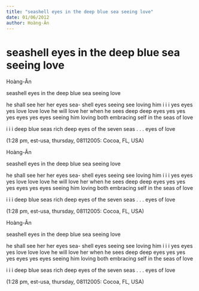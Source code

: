 ```yaml
---
title: "seashell eyes in the deep blue sea seeing love"
date: 01/06/2012
author: Hoàng-Ân
---
```


# seashell eyes in the deep blue sea seeing love

Hoàng-Ân


seashell eyes in the deep blue sea seeing love


he shall see her
her
              eyes sea-
                     shell
              eyes
              seeing see
              loving him
i i i
              yes eyes yes
              love love love
he will
              love her
when he sees
              deep deep eyes
yes yes yes
              eyes yes eyes
              seeing him
              loving both
              embracing self
in the seas of love

i i i
               deep blue seas
               rich deep eyes
               of the seven seas
. . .
eyes of love


(1:28 pm, est-usa, thursday,
  08112005: Cocoa, FL, USA)

Hoàng-Ân


seashell eyes in the deep blue sea seeing love


he shall see her
her
              eyes sea-
                     shell
              eyes
              seeing see
              loving him
i i i
              yes eyes yes
              love love love
he will
              love her
when he sees
              deep deep eyes
yes yes yes
              eyes yes eyes
              seeing him
              loving both
              embracing self
in the seas of love

i i i
               deep blue seas
               rich deep eyes
               of the seven seas
. . .
eyes of love


(1:28 pm, est-usa, thursday,
  08112005: Cocoa, FL, USA)

Hoàng-Ân


seashell eyes in the deep blue sea seeing love


he shall see her
her
              eyes sea-
                     shell
              eyes
              seeing see
              loving him
i i i
              yes eyes yes
              love love love
he will
              love her
when he sees
              deep deep eyes
yes yes yes
              eyes yes eyes
              seeing him
              loving both
              embracing self
in the seas of love

i i i
               deep blue seas
               rich deep eyes
               of the seven seas
. . .
eyes of love


(1:28 pm, est-usa, thursday,
  08112005: Cocoa, FL, USA)
